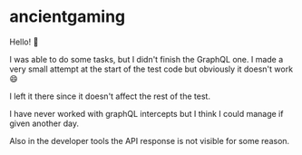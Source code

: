# ancientgaming

Hello! 👋


I was able to do some tasks, but I didn't finish the GraphQL one. I made a very small attempt at the start of the test code but obviously it doesn't work  😄

I left it there since it doesn't affect the rest of the test.

I have never worked with graphQL intercepts but I think I could manage if given another day.

Also in the developer tools the API response is not visible for some reason. 
